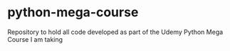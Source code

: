 # python-mega-course
Repository to hold all code developed as part of the Udemy Python Mega Course I am taking

